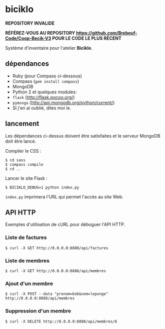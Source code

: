 biciklo
=======

**REPOSITORY INVALIDE**

**RÉFÉREZ-VOUS AU REPOSITORY https://github.com/Brebeuf-Code/Coop-Becik-V3 POUR LE CODE LE PLUS RÉCENT**

Système d'inventaire pour l'atelier **Biciklo**.

dépendances
-----------

* Ruby (pour Compass ci-dessous)
* Compass (`gem install compass`)
* MongoDB
* Python 2 et quelques modules:
 * `flask` (<http://flask.pocoo.org/>)
 * `pymongo` (<http://api.mongodb.org/python/current/>)
 * Si j'en ai oublié, dites moi le.

lancement
---------

Les dépendances ci-dessus doivent être satisfaites et le serveur MongoDB
doit être lancé.

Compiler le CSS :

	$ cd sass
	$ compass compile
	$ cd ..

Lancer le site Flask :

	$ BICIKLO_DEBUG=1 python index.py

`index.py` imprimera l'URL qui permet l'accès au site Web.


API HTTP
--------

Exemples d'utilisation de cURL pour déboguer l'API HTTP.

### Liste de factures

	$ curl -X GET http://0.0.0.0:8888/api/factures
	
### Liste de membres


	$ curl -X GET http://0.0.0.0:8888/api/membres
	
### Ajout d'un membre

	$ curl -X POST --data "prenom=bob&nom=leponge" http://0.0.0.0:8888/api/membres
	
### Suppression d'un membre

	$ curl -X DELETE http://0.0.0.0:8888/api/membres/6
